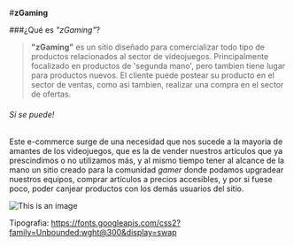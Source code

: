 #**zGaming**

###¿Qué es *"zGaming"*?

  > **"zGaming"** es un sitio diseñado para comercializar todo tipo de productos relacionados al sector de videojuegos. Principalmente focalizado en productos de 'segunda mano', pero tambien tiene lugar para productos nuevos. El cliente puede postear su producto en el sector de ventas, como asi tambien, realizar una compra en el sector de ofertas.

###### _Sí se puede!_

Este e-commerce surge de una necesidad que nos sucede a la mayoria de amantes de los videojuegos, que es la de vender nuestros artículos que ya prescindimos o no utilizamos más, y al mismo tiempo tener al alcance de la mano un sitio creado para la comunidad _gamer_ donde podamos upgradear nuestros equipos, comprar artículos a precios accesibles, y por si fuese poco, poder canjear productos con los demás usuarios del sitio.

![This is an image](https://as2.ftcdn.net/v2/jpg/03/45/85/77/1000_F_345857764_zHkUEcW7S9VbXT9D320Y5wGM9xHG9aOz.jpg)

Tipografia: https://fonts.googleapis.com/css2?family=Unbounded:wght@300&display=swap
